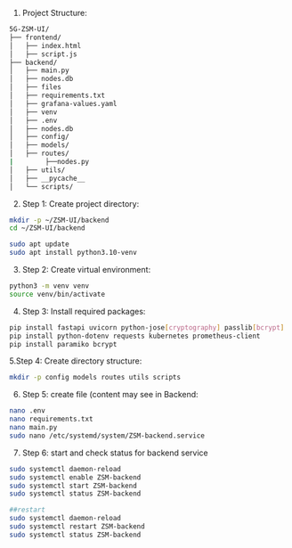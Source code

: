 1. Project Structure:
```bash
5G-ZSM-UI/
├── frontend/
│   ├── index.html
│   ├── script.js
├── backend/
│   ├── main.py
│   ├── nodes.db
│   ├── files
│   ├── requirements.txt
│   ├── grafana-values.yaml
│   ├── venv
│   ├── .env
│   ├── nodes.db
│   ├── config/
│   ├── models/
│   ├── routes/
|        ├──nodes.py
│   ├── utils/
│   ├── __pycache__
│   └── scripts/
```

2. Step 1: Create project directory:
```bash
mkdir -p ~/ZSM-UI/backend
cd ~/ZSM-UI/backend

sudo apt update
sudo apt install python3.10-venv
```

3. Step 2: Create virtual environment:
```bash
python3 -m venv venv
source venv/bin/activate
```

4. Step 3: Install required packages:
```bash
pip install fastapi uvicorn python-jose[cryptography] passlib[bcrypt] 
pip install python-dotenv requests kubernetes prometheus-client
pip install paramiko bcrypt
```

5.Step 4: Create directory structure:
```bash
mkdir -p config models routes utils scripts
```

6. Step 5: create file (content may see in Backend:
```bash
nano .env
nano requirements.txt
nano main.py
sudo nano /etc/systemd/system/ZSM-backend.service
```

7. Step 6: start and check status for backend service
```bash
sudo systemctl daemon-reload
sudo systemctl enable ZSM-backend
sudo systemctl start ZSM-backend
sudo systemctl status ZSM-backend

##restart
sudo systemctl daemon-reload
sudo systemctl restart ZSM-backend
sudo systemctl status ZSM-backend
```
